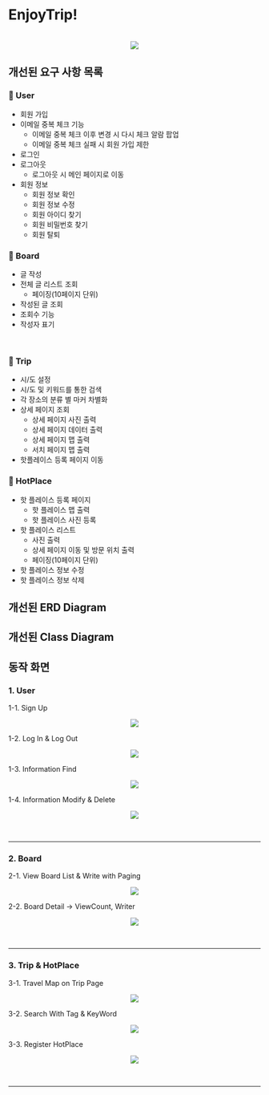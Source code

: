# EnjoyTrip!

<p align="center">
  <br>
  <img src="https://velog.velcdn.com/images/joajy/post/c0778352-4818-4302-90f7-97e5d6243220/image.png">
  <br>
</p>

## 개선된 요구 사항 목록

### :notebook_with_decorative_cover: User
  * 회원 가입
  * 이메일 중복 체크 기능
     * 이메일 중복 체크 이후 변경 시 다시 체크 알람 팝업
     * 이메일 중복 체크 실패 시 회원 가입 제한
  * 로그인
  * 로그아웃
    * 로그아웃 시 메인 페이지로 이동
  * 회원 정보
    * 회원 정보 확인
    * 회원 정보 수정
    * 회원 아이디 찾기
    * 회원 비밀번호 찾기
    * 회원 탈퇴

### :orange_book: Board
  * 글 작성
  * 전체 글 리스트 조회
    * 페이징(10페이지 단위)
  * 작성된 글 조회
  * 조회수 기능
  * 작성자 표기
<br/>

### :ledger: Trip
  * 시/도 설정
  * 시/도 및 키워드를 통한 검색
  * 각 장소의 분류 별 마커 차별화
  * 상세 페이지 조회
    * 상세 페이지 사진 출력
    * 상세 페이지 데이터 출력
    * 상세 페이지 맵 출력
    * 서치 페이지 맵 출력
  * 핫플레이스 등록 페이지 이동

### :blue_book: HotPlace
  * 핫 플레이스 등록 페이지
    * 핫 플레이스 맵 출력
    * 핫 플레이스 사진 등록
  * 핫 플레이스 리스트
    * 사진 출력
    * 상세 페이지 이동 및 방문 위치 출력
    * 페이징(10페이지 단위)
  * 핫 플레이스 정보 수정
  * 핫 플레이스 정보 삭제

## 개선된 ERD Diagram

## 개선된 Class Diagram

## 동작 화면

<h3>1. User</h3>
   1-1. Sign Up
   <p align="center">
     <img src="https://github.com/Joajy/RepoForUploadImageIntoIssues/assets/86274253/3e20a253-ed13-4883-969d-d6deaa3647d5">
    </p>
   1-2. Log In & Log Out
   <p align="center">
     <img src="https://github.com/Joajy/RepoForUploadImageIntoIssues/assets/86274253/28f210da-9632-4470-8796-46cd75625eda">
    </p>
    1-3. Information Find
   <p align="center">
     <img src="https://github.com/Joajy/RepoForUploadImageIntoIssues/assets/86274253/68fbefd2-8f51-4e7d-a790-a9455c32bac5">
    </p>
    1-4. Information Modify & Delete
   <p align="center">
     <img src="https://github.com/Joajy/RepoForUploadImageIntoIssues/assets/86274253/3acbafb4-2dd5-42a1-bf53-4c9d56c16382">
    </p>
    <br><hr>
   
<h3>2. Board</h3>
  2-1. View Board List & Write with Paging
   <p align="center">
     <img src="https://github.com/Joajy/RepoForUploadImageIntoIssues/assets/86274253/b294dd10-fd54-4ebb-9455-faa6c97a54dd">
    </p>
     2-2. Board Detail -> ViewCount, Writer
   <p align="center">
     <img src="https://github.com/Joajy/RepoForUploadImageIntoIssues/assets/86274253/ecd377c5-67ec-48ab-bc81-7d72c3c184bd">
    </p>
    <br><hr>

<h3>3. Trip & HotPlace </h3>
  3-1. Travel Map on Trip Page
   <p align="center">
     <img src="https://github.com/Joajy/Algorithm_BOJ/assets/86274253/42578e0e-e95d-4532-a29c-ec53ee060dfa">
    </p>
  3-2. Search With Tag & KeyWord
   <p align="center">
     <img src="https://github.com/Joajy/Algorithm_BOJ/assets/86274253/d9583b95-2905-40f1-bb3f-3cc3bead720b">
    </p>
  3-3. Register HotPlace
   <p align="center">
       <img src="https://github.com/Joajy/Algorithm_BOJ/assets/86274253/9f6f27da-567e-4253-898e-c42422a0026a">
    </p>
    <br><hr>
    
<!-- Stack Icon Refernces -->

[js]: /images/stack/javascript.svg
[ts]: /images/stack/typescript.svg
[react]: /images/stack/react.svg
[node]: /images/stack/node.svg
